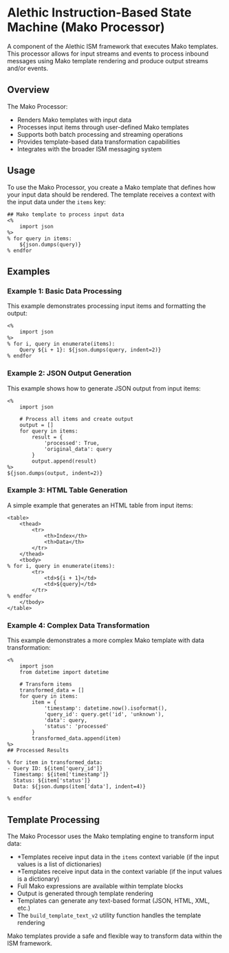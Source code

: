 # Alethic Instruction-Based State Machine (Mako Processor)

A component of the Alethic ISM framework that executes Mako templates. This processor allows for input streams and events to process inbound messages using Mako template rendering and produce output streams and/or events.

## Overview

The Mako Processor:
- Renders Mako templates with input data
- Processes input items through user-defined Mako templates
- Supports both batch processing and streaming operations
- Provides template-based data transformation capabilities
- Integrates with the broader ISM messaging system

## Usage

To use the Mako Processor, you create a Mako template that defines how your input data should be rendered. The template receives a context with the input data under the `items` key:

```mako
## Mako template to process input data
<%
    import json
%>
% for query in items:
    ${json.dumps(query)}
% endfor
```

## Examples

### Example 1: Basic Data Processing

This example demonstrates processing input items and formatting the output:

```mako
<%
    import json
%>
% for i, query in enumerate(items):
    Query ${i + 1}: ${json.dumps(query, indent=2)}
% endfor
```

### Example 2: JSON Output Generation

This example shows how to generate JSON output from input items:

```mako
<%
    import json
    
    # Process all items and create output
    output = []
    for query in items:
        result = {
            'processed': True,
            'original_data': query
        }
        output.append(result)
%>
${json.dumps(output, indent=2)}
```

### Example 3: HTML Table Generation

A simple example that generates an HTML table from input items:

```mako
<table>
    <thead>
        <tr>
            <th>Index</th>
            <th>Data</th>
        </tr>
    </thead>
    <tbody>
% for i, query in enumerate(items):
        <tr>
            <td>${i + 1}</td>
            <td>${query}</td>
        </tr>
% endfor
    </tbody>
</table>
```

### Example 4: Complex Data Transformation

This example demonstrates a more complex Mako template with data transformation:

```mako
<%
    import json
    from datetime import datetime
    
    # Transform items
    transformed_data = []
    for query in items:
        item = {
            'timestamp': datetime.now().isoformat(),
            'query_id': query.get('id', 'unknown'),
            'data': query,
            'status': 'processed'
        }
        transformed_data.append(item)
%>
## Processed Results

% for item in transformed_data:
- Query ID: ${item['query_id']}
  Timestamp: ${item['timestamp']}
  Status: ${item['status']}
  Data: ${json.dumps(item['data'], indent=4)}

% endfor
```

## Template Processing

The Mako Processor uses the Mako templating engine to transform input data:


- *Templates receive input data in the `items` context variable (if the input values is a list of dictionaries)
- *Templates receive input data in the context variable (if the input values is a dictionary)
- Full Mako expressions are available within template blocks
- Output is generated through template rendering
- Templates can generate any text-based format (JSON, HTML, XML, etc.)
- The `build_template_text_v2` utility function handles the template rendering

Mako templates provide a safe and flexible way to transform data within the ISM framework.
